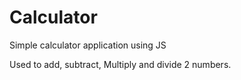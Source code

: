 # Calculator
Simple calculator application using JS

Used to add, subtract, Multiply and divide 2 numbers.
